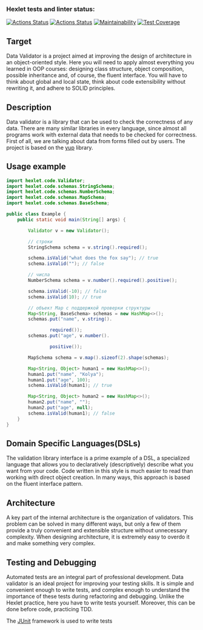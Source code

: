 ### Hexlet tests and linter status:
[![Actions Status](https://github.com/bjrunning/java-project-78/workflows/hexlet-check/badge.svg)](https://github.com/bjrunning/java-project-78/actions)
[![Actions Status](https://github.com/bjrunning/java-project-78/actions/workflows/main.yml/badge.svg)](https://github.com/bjrunning/java-project-78/actions/workflows/main.yml)
[![Maintainability](https://api.codeclimate.com/v1/badges/9e92548ed8cad348b70d/maintainability)](https://codeclimate.com/github/bjrunning/java-project-78/maintainability)
[![Test Coverage](https://api.codeclimate.com/v1/badges/9e92548ed8cad348b70d/test_coverage)](https://codeclimate.com/github/bjrunning/java-project-78/test_coverage)

## Target

Data Validator is a project aimed at improving the design of architecture in an object-oriented style. Here you will need to apply almost everything you learned in OOP courses: designing class structure, object composition, possible inheritance and, of course, the fluent interface. You will have to think about global and local state, think about code extensibility without rewriting it, and adhere to SOLID principles.

## Description

Data validator is a library that can be used to check the correctness of any data. There are many similar libraries in every language, since almost all programs work with external data that needs to be checked for correctness. First of all, we are talking about data from forms filled out by users. The project is based on the [yup](https://github.com/jquense/yup) library.

## Usage example

```java
import hexlet.code.Validator;
import hexlet.code.schemas.StringSchema;
import hexlet.code.schemas.NumberSchema;
import hexlet.code.schemas.MapSchema;
import hexlet.code.schemas.BaseSchema;

public class Example {
    public static void main(String[] args) {

        Validator v = new Validator();

        // строки
        StringSchema schema = v.string().required();

        schema.isValid("what does the fox say"); // true
        schema.isValid(""); // false

        // числа
        NumberSchema schema = v.number().required().positive();

        schema.isValid(-10); // false
        schema.isValid(10); // true

        // объект Map с поддержкой проверки структуры
        Map<String, BaseSchema> schemas = new HashMap<>();
        schemas.put("name", v.string().

                required());
        schemas.put("age", v.number().

                positive());

        MapSchema schema = v.map().sizeof(2).shape(schemas);

        Map<String, Object> human1 = new HashMap<>();
        human1.put("name", "Kolya");
        human1.put("age", 100);
        schema.isValid(human1); // true

        Map<String, Object> human2 = new HashMap<>();
        human2.put("name", "");
        human2.put("age", null);
        schema.isValid(human1); // false
    }
}
```
## Domain Specific Languages ​​(DSLs)

The validation library interface is a prime example of a DSL, a specialized language that allows you to declaratively (descriptively) describe what you want from your code. Code written in this style is much easier to read than working with direct object creation. In many ways, this approach is based on the fluent interface pattern.

## Architecture

A key part of the internal architecture is the organization of validators. This problem can be solved in many different ways, but only a few of them provide a truly convenient and extensible structure without unnecessary complexity. When designing architecture, it is extremely easy to overdo it and make something very complex.

## Testing and Debugging

Automated tests are an integral part of professional development. Data validator is an ideal project for improving your testing skills. It is simple and convenient enough to write tests, and complex enough to understand the importance of these tests during refactoring and debugging. Unlike the Hexlet practice, here you have to write tests yourself. Moreover, this can be done before code, practicing TDD.

The [JUnit](https://junit.org/junit5/) framework is used to write tests